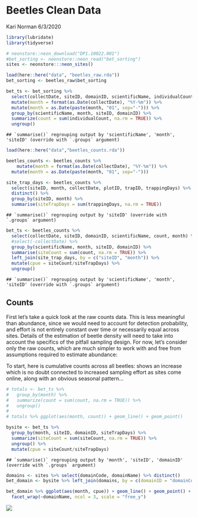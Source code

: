 Beetles Clean Data
================
Kari Norman
6/3/2020

``` r
library(lubridate)
library(tidyverse)
```

``` r
# neonstore::neon_download("DP1.10022.001")
#bet_sorting <- neonstore::neon_read("bet_sorting")
sites <- neonstore:::neon_sites() 
```

``` r
load(here::here("data", "beetles_raw.rda"))
bet_sorting <- beetles_raw$bet_sorting

bet_ts <- bet_sorting %>% 
  select(collectDate, siteID, domainID, scientificName, individualCount) %>%
  mutate(month = format(as.Date(collectDate), "%Y-%m")) %>% 
  mutate(month = as.Date(paste(month, "01", sep="-"))) %>%
  group_by(scientificName, month, siteID, domainID) %>%
  summarize(count = sum(individualCount, na.rm = TRUE)) %>%
  ungroup()
```

    ## `summarise()` regrouping output by 'scientificName', 'month', 'siteID' (override with `.groups` argument)

``` r
load(here::here("data","beetles_counts.rda"))

beetles_counts <- beetles_counts %>%
    mutate(month = format(as.Date(collectDate), "%Y-%m")) %>% 
  mutate(month = as.Date(paste(month, "01", sep="-")))

site_trap_days <- beetles_counts %>%
  select(siteID, month, collectDate, plotID, trapID, trappingDays) %>%
  distinct() %>%
  group_by(siteID, month) %>%
  summarise(siteTrapDays = sum(trappingDays, na.rm = TRUE))
```

    ## `summarise()` regrouping output by 'siteID' (override with `.groups` argument)

``` r
bet_ts <- beetles_counts %>%
  select(collectDate, siteID, domainID, scientificName, count, month) %>%
  #select(-collectDate) %>%
  group_by(scientificName, month, siteID, domainID) %>%
  summarise(siteCount = sum(count, na.rm = TRUE)) %>%
  left_join(site_trap_days, by = c("siteID", "month")) %>%
  mutate(cpue = siteCount/siteTrapDays) %>%
  ungroup()
```

    ## `summarise()` regrouping output by 'scientificName', 'month', 'siteID' (override with `.groups` argument)

## Counts

First let’s take a quick look at the raw counts data. This is less
meaningful than abundance, since we would need to account for detection
probability, and effort is not entirely constant over time or
necessarily equal across sites. Details of the estimation of beetle
density will need to take into account the specifics of the pitfall
sampling design. For now, let’s consider only the raw counts, which are
much simpler to work with and free from assumptions required to estimate
abundance:

To start, here is cumulative counts across all beetles: shows an
increase which is no doubt connected to increased sampling effort as
sites come online, along with an obvious seasonal pattern…

``` r
# totals <- bet_ts %>% 
#   group_by(month) %>%
#   summarize(count = sum(count, na.rm = TRUE)) %>%
#   ungroup()
# 
# totals %>% ggplot(aes(month, count)) + geom_line() + geom_point()
```

``` r
bysite <- bet_ts %>% 
  group_by(month, siteID, domainID, siteTrapDays) %>%
  summarize(siteCount = sum(siteCount, na.rm = TRUE)) %>%
  ungroup() %>%
  mutate(cpue = siteCount/siteTrapDays)
```

    ## `summarise()` regrouping output by 'month', 'siteID', 'domainID' (override with `.groups` argument)

``` r
domains <- sites %>% select(domainCode, domainName) %>% distinct()
bet_domain <- bysite %>% left_join(domains, by = c(domainID = "domainCode"))
```

``` r
bet_domain %>% ggplot(aes(month, cpue)) + geom_line() + geom_point() + 
  facet_wrap(~domainName, ncol = 3, scale = "free_y")
```

![](beetles_clean_files/figure-gfm/unnamed-chunk-6-1.png)<!-- -->
